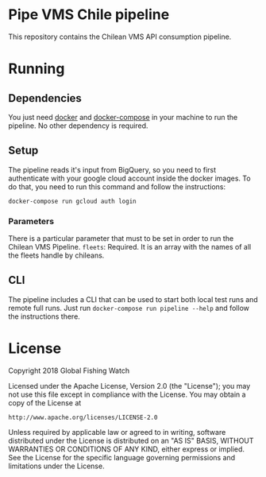 # Pipe VMS Chile pipeline

This repository contains the Chilean VMS API consumption pipeline.

# Running

## Dependencies

You just need [docker](https://www.docker.com/) and
[docker-compose](https://docs.docker.com/compose/) in your machine to run the
pipeline. No other dependency is required.

## Setup

The pipeline reads it's input from BigQuery, so you need to first authenticate
with your google cloud account inside the docker images. To do that, you need
to run this command and follow the instructions:

```
docker-compose run gcloud auth login
```
### Parameters

There is a particular parameter that must to be set in order to run the Chilean VMS Pipeline.
`fleets`: Required. It is an array with the names of all the fleets handle by chileans.

## CLI

The pipeline includes a CLI that can be used to start both local test runs and
remote full runs. Just run `docker-compose run pipeline --help` and follow the
instructions there.


# License

Copyright 2018 Global Fishing Watch

Licensed under the Apache License, Version 2.0 (the "License");
you may not use this file except in compliance with the License.
You may obtain a copy of the License at

    http://www.apache.org/licenses/LICENSE-2.0

Unless required by applicable law or agreed to in writing, software
distributed under the License is distributed on an "AS IS" BASIS,
WITHOUT WARRANTIES OR CONDITIONS OF ANY KIND, either express or implied.
See the License for the specific language governing permissions and
limitations under the License.
